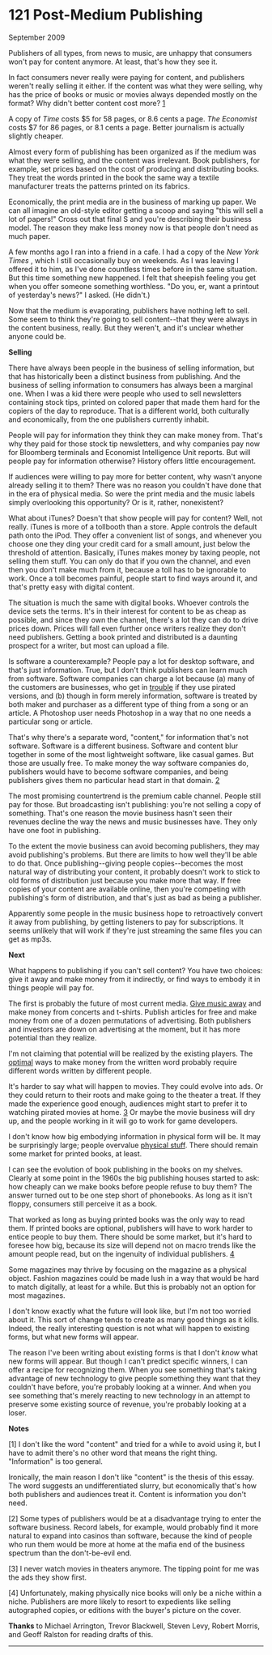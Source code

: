 # 121 Post-Medium Publishing


  
 
  
 September 2009   
  
 Publishers of all types, from news to music, are unhappy that consumers won't pay for content anymore. At least, that's how they see it.   
  
 In fact consumers never really were paying for content, and publishers weren't really selling it either. If the content was what they were selling, why has the price of books or music or movies always depended mostly on the format? Why didn't better content cost more? [1](#postmedium_publishing_note1)   
  
 A copy of _Time_ costs $5 for 58 pages, or 8.6 cents a page. _The Economist_ costs $7 for 86 pages, or 8.1 cents a page. Better journalism is actually slightly cheaper.   
  
 Almost every form of publishing has been organized as if the medium was what they were selling, and the content was irrelevant. Book publishers, for example, set prices based on the cost of producing and distributing books. They treat the words printed in the book the same way a textile manufacturer treats the patterns printed on its fabrics.   
  
 Economically, the print media are in the business of marking up paper. We can all imagine an old-style editor getting a scoop and saying "this will sell a lot of papers!" Cross out that final S and you're describing their business model. The reason they make less money now is that people don't need as much paper.   
  
 A few months ago I ran into a friend in a cafe. I had a copy of the _New York Times_ , which I still occasionally buy on weekends. As I was leaving I offered it to him, as I've done countless times before in the same situation. But this time something new happened. I felt that sheepish feeling you get when you offer someone something worthless. "Do you, er, want a printout of yesterday's news?" I asked. (He didn't.)   
  
 Now that the medium is evaporating, publishers have nothing left to sell. Some seem to think they're going to sell content--that they were always in the content business, really. But they weren't, and it's unclear whether anyone could be.   
  
  **Selling**   
  
 There have always been people in the business of selling information, but that has historically been a distinct business from publishing. And the business of selling information to consumers has always been a marginal one. When I was a kid there were people who used to sell newsletters containing stock tips, printed on colored paper that made them hard for the copiers of the day to reproduce. That is a different world, both culturally and economically, from the one publishers currently inhabit.   
  
 People will pay for information they think they can make money from. That's why they paid for those stock tip newsletters, and why companies pay now for Bloomberg terminals and Economist Intelligence Unit reports. But will people pay for information otherwise? History offers little encouragement.   
  
 If audiences were willing to pay more for better content, why wasn't anyone already selling it to them? There was no reason you couldn't have done that in the era of physical media. So were the print media and the music labels simply overlooking this opportunity? Or is it, rather, nonexistent?   
  
 What about iTunes? Doesn't that show people will pay for content? Well, not really. iTunes is more of a tollbooth than a store. Apple controls the default path onto the iPod. They offer a convenient list of songs, and whenever you choose one they ding your credit card for a small amount, just below the threshold of attention. Basically, iTunes makes money by taxing people, not selling them stuff. You can only do that if you own the channel, and even then you don't make much from it, because a toll has to be ignorable to work. Once a toll becomes painful, people start to find ways around it, and that's pretty easy with digital content.   
  
 The situation is much the same with digital books. Whoever controls the device sets the terms. It's in their interest for content to be as cheap as possible, and since they own the channel, there's a lot they can do to drive prices down. Prices will fall even further once writers realize they don't need publishers. Getting a book printed and distributed is a daunting prospect for a writer, but most can upload a file.   
  
 Is software a counterexample? People pay a lot for desktop software, and that's just information. True, but I don't think publishers can learn much from software. Software companies can charge a lot because (a) many of the customers are businesses, who get in 
[trouble](http://www.bsa.org/country/News%20and%20Events/News%20Archives/en/2009/en-08312009-mueller.aspx?sc_lang=en)
 if they use pirated versions, and (b) though in form merely information, software is treated by both maker and purchaser as a different type of thing from a song or an article. A Photoshop user needs Photoshop in a way that no one needs a particular song or article.   
  
 That's why there's a separate word, "content," for information that's not software. Software is a different business. Software and content blur together in some of the most lightweight software, like casual games. But those are usually free. To make money the way software companies do, publishers would have to become software companies, and being publishers gives them no particular head start in that domain. [2](#postmedium_publishing_note2)   
  
 The most promising countertrend is the premium cable channel. People still pay for those. But broadcasting isn't publishing: you're not selling a copy of something. That's one reason the movie business hasn't seen their revenues decline the way the news and music businesses have. They only have one foot in publishing.   
  
 To the extent the movie business can avoid becoming publishers, they may avoid publishing's problems. But there are limits to how well they'll be able to do that. Once publishing--giving people copies--becomes the most natural way of distributing your content, it probably doesn't work to stick to old forms of distribution just because you make more that way. If free copies of your content are available online, then you're competing with publishing's form of distribution, and that's just as bad as being a publisher.   
  
 Apparently some people in the music business hope to retroactively convert it away from publishing, by getting listeners to pay for subscriptions. It seems unlikely that will work if they're just streaming the same files you can get as mp3s.   
  
  **Next**   
  
 What happens to publishing if you can't sell content? You have two choices: give it away and make money from it indirectly, or find ways to embody it in things people will pay for.   
  
 The first is probably the future of most current media. [Give music away](http://thesixtyone.com) and make money from concerts and t-shirts. Publish articles for free and make money from one of a dozen permutations of advertising. Both publishers and investors are down on advertising at the moment, but it has more potential than they realize.   
  
 I'm not claiming that potential will be realized by the existing players. The [optimal](http://ycombinator.com/rfs1.html) ways to make money from the written word probably require different words written by different people.   
  
 It's harder to say what will happen to movies. They could evolve into ads. Or they could return to their roots and make going to the theater a treat. If they made the experience good enough, audiences might start to prefer it to watching pirated movies at home. [3](#postmedium_publishing_note3) Or maybe the movie business will dry up, and the people working in it will go to work for game developers.   
  
 I don't know how big embodying information in physical form will be. It may be surprisingly large; people overvalue [physical stuff](stuff.html). There should remain some market for printed books, at least.   
  
 I can see the evolution of book publishing in the books on my shelves. Clearly at some point in the 1960s the big publishing houses started to ask: how cheaply can we make books before people refuse to buy them? The answer turned out to be one step short of phonebooks. As long as it isn't floppy, consumers still perceive it as a book.   
  
 That worked as long as buying printed books was the only way to read them. If printed books are optional, publishers will have to work harder to entice people to buy them. There should be some market, but it's hard to foresee how big, because its size will depend not on macro trends like the amount people read, but on the ingenuity of individual publishers. [4](#postmedium_publishing_note4)   
  
 Some magazines may thrive by focusing on the magazine as a physical object. Fashion magazines could be made lush in a way that would be hard to match digitally, at least for a while. But this is probably not an option for most magazines.   
  
 I don't know exactly what the future will look like, but I'm not too worried about it. This sort of change tends to create as many good things as it kills. Indeed, the really interesting question is not what will happen to existing forms, but what new forms will appear.   
  
 The reason I've been writing about existing forms is that I don't _know_ what new forms will appear. But though I can't predict specific winners, I can offer a recipe for recognizing them. When you see something that's taking advantage of new technology to give people something they want that they couldn't have before, you're probably looking at a winner. And when you see something that's merely reacting to new technology in an attempt to preserve some existing source of revenue, you're probably looking at a loser.   
  
 
  
 
  
 
  
 
  
 **Notes**   
  
 <a name=postmedium_publishing_note1>[1]</a> I don't like the word "content" and tried for a while to avoid using it, but I have to admit there's no other word that means the right thing. "Information" is too general.   
  
 Ironically, the main reason I don't like "content" is the thesis of this essay. The word suggests an undifferentiated slurry, but economically that's how both publishers and audiences treat it. Content is information you don't need.   
  
 <a name=postmedium_publishing_note2>[2]</a> Some types of publishers would be at a disadvantage trying to enter the software business. Record labels, for example, would probably find it more natural to expand into casinos than software, because the kind of people who run them would be more at home at the mafia end of the business spectrum than the don't-be-evil end.   
  
 <a name=postmedium_publishing_note3>[3]</a> I never watch movies in theaters anymore. The tipping point for me was the ads they show first.   
  
 <a name=postmedium_publishing_note4>[4]</a> Unfortunately, making physically nice books will only be a niche within a niche. Publishers are more likely to resort to expedients like selling autographed copies, or editions with the buyer's picture on the cover.   
  
  **Thanks** to Michael Arrington, Trevor Blackwell, Steven Levy, Robert Morris, and Geoff Ralston for reading drafts of this.   
  
 
  
 
  
 
  
 

 
* * *
 

 

